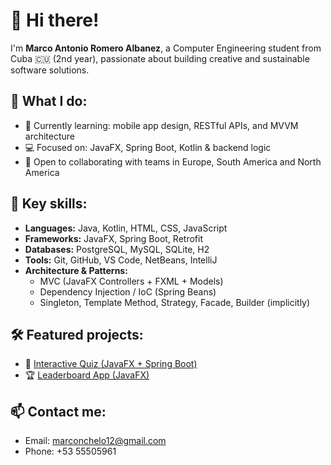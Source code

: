 # 👋 Hi there!

I'm **Marco Antonio Romero Albanez**, a Computer Engineering student from Cuba 🇨🇺 (2nd year), passionate about building creative and sustainable software solutions.

## 🔧 What I do:
- 🌱 Currently learning: mobile app design, RESTful APIs, and MVVM architecture  
- 💻 Focused on: JavaFX, Spring Boot, Kotlin & backend logic  
- 🚀 Open to collaborating with teams in Europe, South America and North America  

## 🧠 Key skills:
- **Languages:** Java, Kotlin, HTML, CSS, JavaScript  
- **Frameworks:** JavaFX, Spring Boot, Retrofit  
- **Databases:** PostgreSQL, MySQL, SQLite, H2  
- **Tools:** Git, GitHub, VS Code, NetBeans, IntelliJ  
- **Architecture & Patterns:**  
  - MVC (JavaFX Controllers + FXML + Models)  
  - Dependency Injection / IoC (Spring Beans)  
  - Singleton, Template Method, Strategy, Facade, Builder (implicitly)

## 🛠 Featured projects:
- 🧠 [Interactive Quiz (JavaFX + Spring Boot)](https://github.com/MazMorr/Quiz.git)  
- 🏆 [Leaderboard App (JavaFX)](https://github.com/MazMorr/Leaderboard-JavaFX.git)

## 📫 Contact me:
- Email: marconchelo12@gmail.com  
- Phone: +53 55505961
